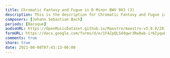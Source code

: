 ```yaml
---
title: Chromatic Fantasy and Fugue in D Minor BWV 903 (3)
description: This is the description for Chromatic Fantasy and Fugue in D Minor BWV 903 by Johann Sebastian Bach
composers: [Johann Sebastian Bach]
periods: [Baroque]
audioURL: https://OpenMusicDataset.github.io/Maestro/maestro-v3.0.0/2015/MIDI-Unprocessed_R2_D2-19-21-22_mid--AUDIO-from_mp3_19_R2_2015_wav--1.midi
formURL: https://docs.google.com/forms/d/e/1FAIpQLSddqwr3Rw8ab-ir6IyquBa7FFtxq0BUQr5KA6pSC0wXy6xw-A/viewform
comments: true
share: true
date: 2021-08-08T07:43:13-06:00
---
```

